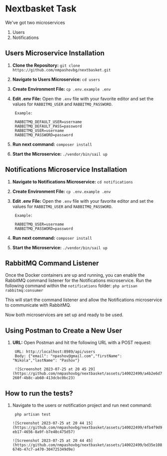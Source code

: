 # Nextbasket Task

We've got two microservices
1. Users
2. Notifications

## Users Microservice Installation

1. **Clone the Repository:**
        ```git clone https://github.com/nmpashovbg/nextbasket.git```

2. **Navigate to Users Microservice:**
        ```cd users```

3. **Create Environment File:**
        ```cp .env.example .env```

4. **Edit .env File:**
Open the `.env` file with your favorite editor and set the values for `RABBITMQ_USER` and `RABBITMQ_PASSWORD`.

        Example:  
      
        RABBITMQ_DEFAULT_USER=username  
        RABBITMQ_DEFAULT_PASS=password  
        RABBITMQ_USER=username  
        RABBITMQ_PASSWORD=password  

5. **Run next command:**   ```composer install```
   
6. **Start the Microservice:**
        ```./vendor/bin/sail up```


## Notifications Microservice Installation

1. **Navigate to Notifications Microservice:**
        ```cd notifications```

2. **Create Environment File:**
        ```cp .env.example .env```

3. **Edit .env File:**
Open the `.env` file with your favorite editor and set the values for `RABBITMQ_USER` and `RABBITMQ_PASSWORD`.

        Example:  
        
        RABBITMQ_USER=username  
        RABBITMQ_PASSWORD=password

5. **Run next command:**   ```composer install```

6. **Start the Microservice:**
        ```./vendor/bin/sail up```

## RabbitMQ Command Listener

Once the Docker containers are up and running, you can enable the RabbitMQ command listener for the Notifications microservice. Run the following command within the `notifications` folder:
        ```php artisan rabbitmq:consumer```

This will start the command listener and allow the Notifications microservice to communicate with RabbitMQ.

Now both microservices are set up and ready to be used.


## Using Postman to Create a New User

1. **URL:** Open Postman and hit the following URL with a POST request:

        URL: http://localhost:8989/api/users
        Body: {"email": "npashov@gmail.com","firstName": "Nikola","lastName": "Pashov"}

        ![Screenshot 2023-07-25 at 20 45 29](https://github.com/nmpashovbg/nextbasket/assets/140022499/a4b2e6d7-260f-4b8c-ab60-413dcbc0bc23)


## How to run the tests?

1.  Navigate to the users or notification project and run next command:

         php artisan test

        ![Screenshot 2023-07-25 at 20 44 15](https://github.com/nmpashovbg/nextbasket/assets/140022499/4fb4f9d9-eb17-4656-8a9f-b7e40c475d57)

        ![Screenshot 2023-07-25 at 20 44 45](https://github.com/nmpashovbg/nextbasket/assets/140022499/bd35e108-674b-47c7-a470-304725349d9e)

